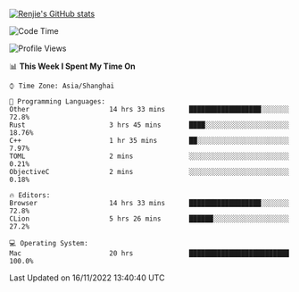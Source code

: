 [![Renjie's GitHub stats](https://github-readme-stats.vercel.app/api?username=liurenjie1024&show_icons=true&theme=chartreuse-dark)](https://github.com/anuraghazra/github-readme-stats)

<!--START_SECTION:waka-->
![Code Time](http://img.shields.io/badge/Code%20Time-339%20hrs%2055%20mins-blue)

![Profile Views](http://img.shields.io/badge/Profile%20Views-23-blue)

📊 **This Week I Spent My Time On** 

```text
⌚︎ Time Zone: Asia/Shanghai

💬 Programming Languages: 
Other                    14 hrs 33 mins      ██████████████████░░░░░░░   72.8% 
Rust                     3 hrs 45 mins       ████░░░░░░░░░░░░░░░░░░░░░   18.76% 
C++                      1 hr 35 mins        ██░░░░░░░░░░░░░░░░░░░░░░░   7.97% 
TOML                     2 mins              ░░░░░░░░░░░░░░░░░░░░░░░░░   0.21% 
ObjectiveC               2 mins              ░░░░░░░░░░░░░░░░░░░░░░░░░   0.18%

🔥 Editors: 
Browser                  14 hrs 33 mins      ██████████████████░░░░░░░   72.8% 
CLion                    5 hrs 26 mins       ██████░░░░░░░░░░░░░░░░░░░   27.2%

💻 Operating System: 
Mac                      20 hrs              █████████████████████████   100.0%

```


 Last Updated on 16/11/2022 13:40:40 UTC
<!--END_SECTION:waka-->

